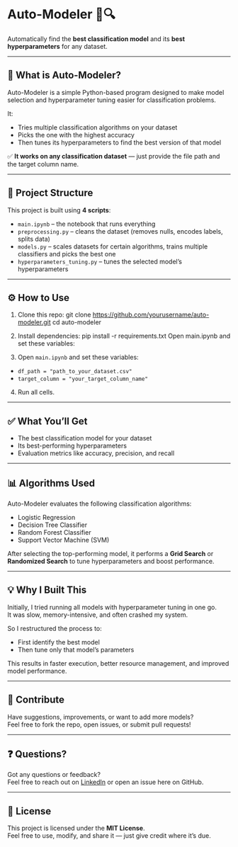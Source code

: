 # Auto-Modeler 🧠🔍  
Automatically find the **best classification model** and its **best hyperparameters** for any dataset.

---

## 🚀 What is Auto-Modeler?

Auto-Modeler is a simple Python-based program designed to make model selection and hyperparameter tuning easier for classification problems.

It:
- Tries multiple classification algorithms on your dataset
- Picks the one with the highest accuracy
- Then tunes its hyperparameters to find the best version of that model

✅ **It works on any classification dataset** — just provide the file path and the target column name.

---

## 📁 Project Structure

This project is built using **4 scripts**:

- `main.ipynb` – the notebook that runs everything  
- `preprocessing.py` – cleans the dataset (removes nulls, encodes labels, splits data)  
- `models.py` – scales datasets for certain algorithms, trains multiple classifiers and picks the best one  
- `hyperparameters_tuning.py` – tunes the selected model’s hyperparameters  

---

## ⚙️ How to Use

1. Clone this repo:
   git clone https://github.com/yourusername/auto-modeler.git
   cd auto-modeler
2. Install dependencies:
    pip install -r requirements.txt
    Open main.ipynb and set these variables:


3. Open `main.ipynb` and set these variables:
- `df_path = "path_to_your_dataset.csv"`
- `target_column = "your_target_column_name"`

4. Run all cells.

---

## ✅ What You’ll Get

- The best classification model for your dataset  
- Its best-performing hyperparameters  
- Evaluation metrics like accuracy, precision, and recall  

---

## 📊 Algorithms Used

Auto-Modeler evaluates the following classification algorithms:
- Logistic Regression  
- Decision Tree Classifier  
- Random Forest Classifier  
- Support Vector Machine (SVM)  

After selecting the top-performing model, it performs a **Grid Search** or **Randomized Search** to tune hyperparameters and boost performance.

---

## 💡 Why I Built This

Initially, I tried running all models with hyperparameter tuning in one go.  
It was slow, memory-intensive, and often crashed my system.

So I restructured the process to:
- First identify the best model  
- Then tune only that model’s parameters  

This results in faster execution, better resource management, and improved model performance.

---

## 🤝 Contribute

Have suggestions, improvements, or want to add more models?  
Feel free to fork the repo, open issues, or submit pull requests!

---

## ❓ Questions?

Got any questions or feedback?  
Feel free to reach out on [LinkedIn](https://www.linkedin.com/) or open an issue here on GitHub.

---

## 📄 License

This project is licensed under the **MIT License**.  
Feel free to use, modify, and share it — just give credit where it’s due.



